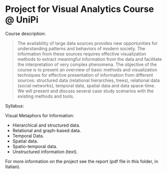 # Project for Visual Analytics Course @ UniPi

Course description:

> The availability of large data sources provides new opportunities for understanding
patterns and behaviors of modern society. The information from these sources requires effective visualization methods to extract meaningful information from the data
and facilitate the interpretation of very complex phenomena. The objective of the
course is to present an overview of basic methods and visualization techniques for
effective presentation of information from different sources: structured data (relational hierarchies, trees), relational data (social networks), temporal data, spatial data
and data space-time. We will present and discuss several case study scenarios with
the existing methods and tools.

Syllabus:

Visual Metaphors for Information:

- Hierarchical and structured data.
- Relational and graph-based data.
- Temporal Data.
- Spatial data.
- Spatio-temporal data.
- Unstructured information (text).

For more information on the project see the report (pdf file in this folder, in Italian).
